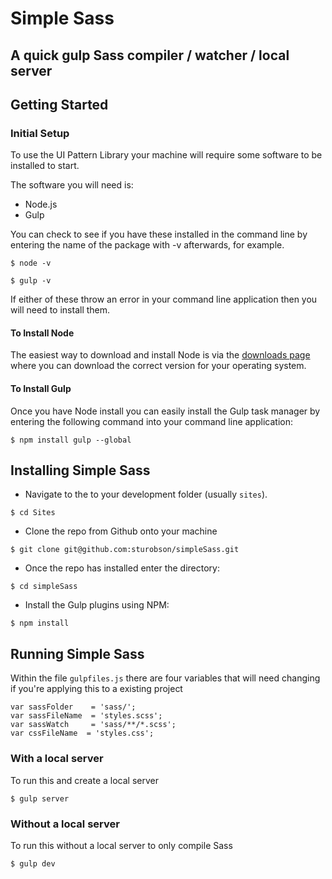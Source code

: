 # Simple Sass

## A quick gulp Sass compiler / watcher / local server

## Getting Started

### Initial Setup

To use the UI Pattern Library your machine will require some software to be installed to start.

The software you will need is:

  - Node.js
  - Gulp

You can check to see if you have these installed in the command line by entering the name of the package with -v afterwards, for example.

```
$ node -v

$ gulp -v
```

If either of these throw an error in your command line application then you will need to install them.

#### To Install Node

The easiest way to download and install Node is via the [downloads page](https://nodejs.org/download/) where you can download the correct version for your operating system.

#### To Install Gulp

Once you have Node install you can easily install the Gulp task manager by entering the following command into your command line application:

```
$ npm install gulp --global
```

## Installing Simple Sass

- Navigate to the to your development folder (usually `sites`).
```
$ cd Sites
```
- Clone the repo from Github onto your machine
```
$ git clone git@github.com:sturobson/simpleSass.git
```
- Once the repo has installed enter the directory:
```
$ cd simpleSass
```
- Install the Gulp plugins using NPM:
```
$ npm install
```

## Running Simple Sass

Within the file `gulpfiles.js` there are four variables that will need changing if you're applying this to a existing project

```
var sassFolder    = 'sass/';
var sassFileName  = 'styles.scss';
var sassWatch     = 'sass/**/*.scss';
var cssFileName  = 'styles.css';
```

### With a local server
To run this and create a local server

```
$ gulp server
```
### Without a local server

To run this without a local server to only compile Sass
```
$ gulp dev
```
